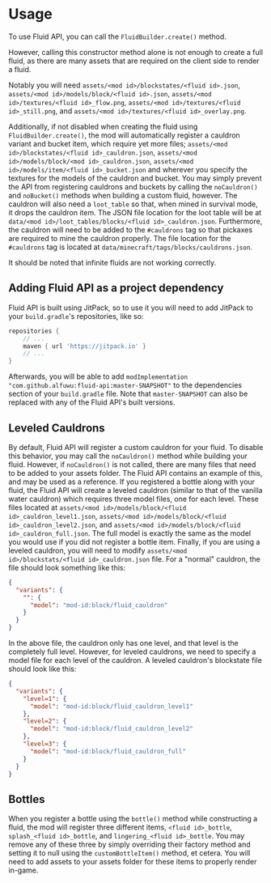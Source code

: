 # Usage
To use Fluid API, you can call the `FluidBuilder.create()` method.

However, calling this constructor method alone is not enough to create a full fluid, as there are many assets that are required on the client side to render a fluid.

Notably you will need `assets/<mod id>/blockstates/<fluid id>.json`, `assets/<mod id>/models/block/<fluid id>.json`, `assets/<mod id>/textures/<fluid id>_flow.png`, `assets/<mod id>/textures/<fluid id>_still.png`, and `assets/<mod id>/textures/<fluid id>_overlay.png`.

Additionally, if not disabled when creating the fluid using `FluidBuilder.create()`, the mod will automatically register a cauldron variant and bucket item, which require yet more files; `assets/<mod id>/blockstates/<fluid id>_cauldron.json`, `assets/<mod id>/models/block/<mod id>_cauldron.json`, `assets/<mod id>/models/item/<fluid id>_bucket.json` and wherever you specify the textures for the models of the cauldron and bucket. You may simply prevent the API from registering cauldrons and buckets by calling the `noCauldron()` and `noBucket()` methods when building a custom fluid, however. The cauldron will also need a `loot_table` so that, when mined in survival mode, it drops the cauldron item. The JSON file location for the loot table will be at `data/<mod id>/loot_tables/blocks/<fluid id>_cauldron.json`. Furthermore, the cauldron will need to be added to the `#cauldrons` tag so that pickaxes are required to mine the cauldron properly. The file location for the `#cauldrons` tag is located at `data/minecraft/tags/blocks/cauldrons.json`.

It should be noted that infinite fluids are not working correctly.

## Adding Fluid API as a project dependency
Fluid API is built using JitPack, so to use it you will need to add JitPack to your `build.gradle`'s repositories, like so:
```groovy
repositories {
	// ...
	maven { url 'https://jitpack.io' }
	// ...
}
```

Afterwards, you will be able to add `modImplementation "com.github.alfuwu:fluid-api:master-SNAPSHOT"` to the dependencies section of your `build.gradle` file. Note that `master-SNAPSHOT` can also be replaced with any of the Fluid API's built versions.

## Leveled Cauldrons
By default, Fluid API will register a custom cauldron for your fluid. To disable this behavior, you may call the `noCauldron()` method while building your fluid. However, if `noCauldron()` is not called, there are many files that need to be added to your assets folder.
The Fluid API contains an example of this, and may be used as a reference.
If you registered a bottle along with your fluid, the Fluid API will create a leveled cauldron (similar to that of the vanilla water cauldron) which requires three model files, one for each level. These files located at `assets/<mod id>/models/block/<fluid id>_cauldron_level1.json`, `assets/<mod id>/models/block/<fluid id>_cauldron_level2.json`, and `assets/<mod id>/models/block/<fluid id>_cauldron_full.json`. The full model is exactly the same as the model you would use if you did not register a bottle item. Finally, if you are using a leveled cauldron, you will need to modify `assets/<mod id>/blockstats/<fluid id>_cauldron.json` file. For a "normal" cauldron, the file should look something like this:
```json
{
  "variants": {
    "": {
      "model": "mod-id:block/fluid_cauldron"
    }
  }
}
```
In the above file, the cauldron only has one level, and that level is the completely full level. However, for leveled cauldrons, we need to specify a model file for each level of the cauldron. A leveled cauldron's blockstate file should look like this:
```json
{
  "variants": {
    "level=1": {
      "model": "mod-id:block/fluid_cauldron_level1"
    },
    "level=2": {
      "model": "mod-id:block/fluid_cauldron_level2"
    },
    "level=3": {
      "model": "mod-id:block/fluid_cauldron_full"
    }
  }
}
```

## Bottles
When you register a bottle using the `bottle()` method while constructing a fluid, the mod will register three different items, `<fluid id>_bottle`, `splash_<fluid id>_bottle`, and `lingering_<fluid id>_bottle`. You may remove any of these three by simply overriding their factory method and setting it to null using the `customBottleItem()` method, et cetera. You will need to add assets to your assets folder for these items to properly render in-game.